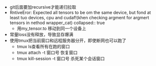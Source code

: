 - git后面要加recursive才能递归拉取
- RntiveEror: Expected all tensors to be om the same device, but fond at least tuo devices, cpu and cudaf!(khen checking argment for argmert tensors in nethod wrapper_cat)
  collapsed:: true
	- 用my_tensor.to 移动到同一个设备上
- 常量loss没有释放，导致显存爆满
- 使用tmux把当前窗口和远程服务器分开，即使断网也可以跑了
	- tmux ls查看所有在跑的窗口
	- tmux attach -t 窗口号 恢复窗口
	- tmux kill-session -t 窗口号 杀死某个会话窗口
